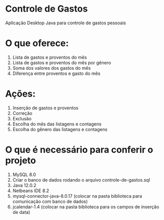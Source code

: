 # Controle de Gastos

 Aplicação Desktop Java para controle de gastos pessoais

 # O que oferece:
 1. Lista de gastos e proventos do mês
 2. Lista de gastos e proventos do mês por gênero
 3. Soma dos valores dos gastos do mês
 4. Diferença entre proventos e gasto do mês

 # Ações:
 1. Inserção de gastos e proventos
 2. Correção
 3. Exclusão
 4. Escolha do mês das listagens e contagens
 5. Escolha do gênero das listagens e contagens

 # O que é necessário para conferir o projeto
 1. MySQL 8.0
 2. Criar o banco de dados rodando o arquivo controle-de-gastos.sql
 3. Java 12.0.2
 4. Netbeans IDE 8.2
 5. mysql-connector-java-8.0.17 (colocar na pasta biblioteca para comunicação com banco de dados)
 6. jcalendar-1.4 (colocar na pasta biblioteca para os campos de inserção de data)

